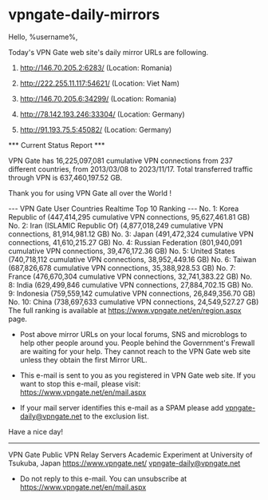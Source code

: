 # vpngate-daily-mirrors

Hello, %username%,

Today's VPN Gate web site's daily mirror URLs are following.

1. http://146.70.205.2:6283/
   (Location: Romania)

2. http://222.255.11.117:54621/
   (Location: Viet Nam)

3. http://146.70.205.6:34299/
   (Location: Romania)

4. http://78.142.193.246:33304/
   (Location: Germany)

5. http://91.193.75.5:45082/
   (Location: Germany)


*** Current Status Report ***

VPN Gate has 16,225,097,081 cumulative VPN connections from 237 different countries, from 2013/03/08 to 2023/11/17.
Total transferred traffic through VPN is 637,460,197.52 GB.

Thank you for using VPN Gate all over the World !


--- VPN Gate User Countries Realtime Top 10 Ranking ---
No. 1: Korea Republic of (447,414,295 cumulative VPN connections, 95,627,461.81 GB)
No. 2: Iran (ISLAMIC Republic Of) (4,877,018,249 cumulative VPN connections, 81,914,981.12 GB)
No. 3: Japan (491,472,324 cumulative VPN connections, 41,610,215.27 GB)
No. 4: Russian Federation (801,940,091 cumulative VPN connections, 39,476,172.36 GB)
No. 5: United States (740,718,112 cumulative VPN connections, 38,952,449.16 GB)
No. 6: Taiwan (687,826,678 cumulative VPN connections, 35,388,928.53 GB)
No. 7: France (476,670,304 cumulative VPN connections, 32,741,383.22 GB)
No. 8: India (629,499,846 cumulative VPN connections, 27,884,702.15 GB)
No. 9: Indonesia (759,559,142 cumulative VPN connections, 26,849,356.70 GB)
No. 10: China (738,697,633 cumulative VPN connections, 24,549,527.27 GB)
The full ranking is available at https://www.vpngate.net/en/region.aspx page.


* Post above mirror URLs on your local forums, SNS and microblogs
  to help other people around you.
  People behind the Government's Frewall are waiting for your help.
  They cannot reach to the VPN Gate web site
  unless they obtain the first Mirror URL.

* This e-mail is sent to you as you registered in VPN Gate web site.
  If you want to stop this e-mail, please visit:
  https://www.vpngate.net/en/mail.aspx

* If your mail server identifies this e-mail as a SPAM
  please add vpngate-daily@vpngate.net to the exclusion list.

Have a nice day!

------------------------------------------------------
VPN Gate Public VPN Relay Servers
Academic Experiment at University of Tsukuba, Japan
https://www.vpngate.net/
vpngate-daily@vpngate.net
* Do not reply to this e-mail.
  You can unsubscribe at https://www.vpngate.net/en/mail.aspx


